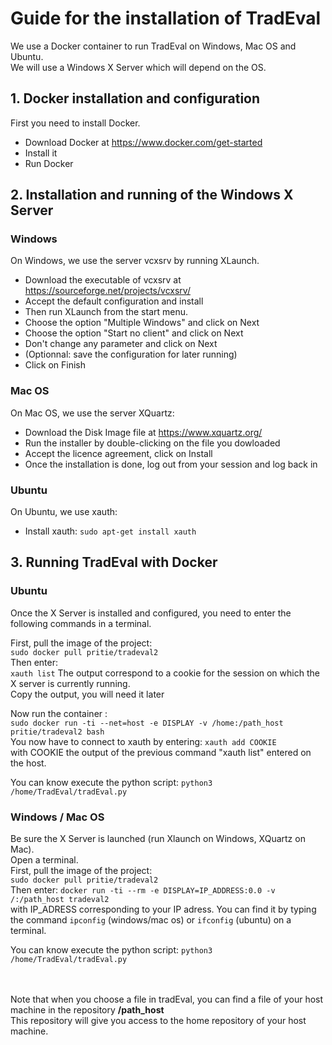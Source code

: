 # Guide for the installation of TradEval

We use a Docker container to run TradEval on Windows, Mac OS and Ubuntu.<br>
We will use a Windows X Server which will depend on the OS.<br>

## 1. Docker installation and configuration
First you need to install Docker. 
- Download Docker at https://www.docker.com/get-started
- Install it 
- Run Docker


## 2. Installation and running of the Windows X Server

### Windows

On Windows, we use the server vcxsrv by running XLaunch.<br>
- Download the executable of vcxsrv at https://sourceforge.net/projects/vcxsrv/ <br>
- Accept the default configuration and install<br>
- Then run XLaunch from the start menu.<br>
- Choose the option "Multiple Windows" and click on Next<br>
- Choose the option "Start no client" and click on Next<br>
- Don't change any parameter and click on Next<br>
- (Optionnal: save the configuration for later running)<br>
- Click on Finish<br>

### Mac OS

On Mac OS, we use the server XQuartz:<br>
- Download the Disk Image file at https://www.xquartz.org/
- Run the installer by double-clicking on the file you dowloaded
- Accept the licence agreement, click on Install
- Once the installation is done, log out from your session and log back in

### Ubuntu

On Ubuntu, we use xauth:<br>
- Install xauth: `sudo apt-get install xauth`


## 3. Running TradEval with Docker


### Ubuntu

Once the X Server is installed and configured, you need to enter the following commands in a terminal.<br>

First, pull the image of the project:<br>
`sudo docker pull pritie/tradeval2`<br>
Then enter:<br>
`xauth list`
The output correspond to a cookie for the session on which the X server is currently running.<br>
Copy the output, you will need it later<br>

Now run the container :<br>
`sudo docker run -ti --net=host -e DISPLAY -v /home:/path_host pritie/tradeval2 bash`<br>
You now have to connect to xauth by entering:
`xauth add COOKIE`<br>
with COOKIE the output of the previous command "xauth list" entered on the host.<br>

You can know execute the python script: `python3 /home/TradEval/tradEval.py`<br>


### Windows / Mac OS

Be sure the X Server is launched (run Xlaunch on Windows, XQuartz on Mac).<br>
Open a terminal.<br>
First, pull the image of the project:<br>
`sudo docker pull pritie/tradeval2`<br>
Then enter:
`docker run -ti --rm -e DISPLAY=IP_ADDRESS:0.0 -v /:/path_host tradeval2`<br>
with IP_ADRESS corresponding to your IP adress. You can find it by typing the command `ipconfig` (windows/mac os) or `ifconfig` (ubuntu) on a terminal.<br>

You can know execute the python script: `python3 /home/TradEval/tradEval.py`<br><br><br>

Note that when you choose a file in tradEval, you can find a file of your host machine in the repository **/path_host**<br>
This repository will give you access to the home repository of your host machine.
